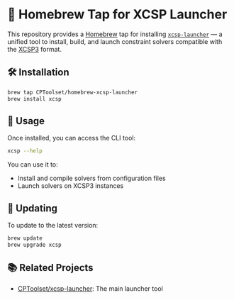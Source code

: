 # 🧪 Homebrew Tap for XCSP Launcher

This repository provides a [Homebrew](https://brew.sh) tap for installing [`xcsp-launcher`](https://github.com/CPToolset/xcsp-launcher) — a unified tool to install, build, and launch constraint solvers compatible with the [XCSP3](https://xcsp.org) format.

## 🛠 Installation

```bash
brew tap CPToolset/homebrew-xcsp-launcher
brew install xcsp
```

## 🚀 Usage

Once installed, you can access the CLI tool:

```bash
xcsp --help
```

You can use it to:

- Install and compile solvers from configuration files
- Launch solvers on XCSP3 instances

## 🔄 Updating

To update to the latest version:

```bash
brew update
brew upgrade xcsp
```

## 📚 Related Projects

- [CPToolset/xcsp-launcher](https://github.com/CPToolset/xcsp-launcher): The main launcher tool
